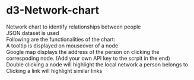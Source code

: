 # d3-Network-chart
Network chart to identify relationships between people <br/>
JSON dataset is used <br/>
Following are the functionalities of the chart: <br/>
A tooltip is displayed on mouseover of a node <br/>
Google map displays the address of the person on clicking the correspoding node. (Add your own API key to the scrpit in the end) <br/>
Double clicking a node will highlight the local network a person belongs to <br/>
Clicking a link will highlight similar links


